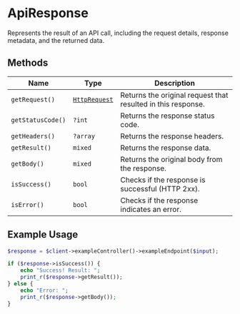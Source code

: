 # ApiResponse

Represents the result of an API call, including the request details, response metadata, and the returned data.

## Methods

| Name             | Type                 | Description                                          |
|-----------------|--------------------|--------------------------------------------------|
| `getRequest()`   | [`HttpRequest`](http-request.md) | Returns the original request that resulted in this response. |
| `getStatusCode()` | `?int`              | Returns the response status code.                 |
| `getHeaders()`   | `?array`            | Returns the response headers.                     |
| `getResult()`    | `mixed`             | Returns the response data.                        |
| `getBody()`      | `mixed`             | Returns the original body from the response.      |
| `isSuccess()`    | `bool`              | Checks if the response is successful (HTTP 2xx). |
| `isError()`      | `bool`              | Checks if the response indicates an error.        |

## Example Usage
```php
$response = $client->exampleController()->exampleEndpoint($input);

if ($response->isSuccess()) {
    echo "Success! Result: ";
    print_r($response->getResult());
} else {
    echo "Error: ";
    print_r($response->getBody());
}
```